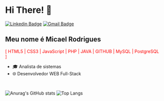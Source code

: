 <h1>Hi There! 👋</h1>

[![Linkedin Badge](https://img.shields.io/badge/-LinkedIn-6633cc?style=flat-square&logo=Linkedin&logoColor=white&link=https://www.linkedin.com/in/micael-silva-67077621b/)](https://www.linkedin.com/in/micael-silva-67077621b/)
[![Gmail Badge](https://img.shields.io/badge/-micael.vitor222@gmail.com-6633cc?style=flat-square&logo=Gmail&logoColor=white&link=mailto:micael.vitor222@gmail.com)](mailto:micael.vitor222@gmail.com)

<!-- [![Personal Badge](https://img.shields.io/badge/-Website-6633cc?style=flat-square&logo=Me&logoColor=white&link=https://www.fernandakipper.com/)](https://fernandakipper.com/) -->

## Meu nome é Micael Rodrigues
<p style="color: red;">[ HTML5 | CSS3 | JavaScript | PHP | JAVA | GITHUB | MySQL | PostgreSQL ]</p>

<!-- - 🎓 Computer Science Student @ [UFPEL](https://portal.ufpel.edu.br/) <br> -->
- 🎓 Analista de sistemas <br>
- 🌐 Desenvolvedor WEB Full-Stack
<br>

![Anurag's GitHub stats](https://github-readme-stats.vercel.app/api?username=m1caelvr&show_icons=true&theme=transparent)
![Top Langs](https://github-readme-stats.vercel.app/api/top-langs/?username=m1caelvr&show_icons=true&theme=transparent)
<br>
<!--
![Anurag's GitHub stats](https://github-readme-stats.vercel.app/api?username=m1caelvr&show_icons=true&theme=radical)
![Top Langs](https://github-readme-stats.vercel.app/api/top-langs/?username=m1caelvr&show_icons=true&theme=radical)
<br>
![Anurag's GitHub stats](https://github-readme-stats.vercel.app/api?username=m1caelvr&show_icons=true)
![Top Langs](https://github-readme-stats.vercel.app/api/top-langs/?username=m1caelvr&show_icons=true&show_icons=true)
-->

<!--
- 🔭 I’m currently working on ...
- 🌱 I’m currently learning ...
- 👯 I’m looking to collaborate on ...
- 🤔 I’m looking for help with ...
- 💬 Ask me about ...
- 📫 How to reach me: ...
- 😄 Pronouns: ...
- ⚡ Fun fact: ...
-->
